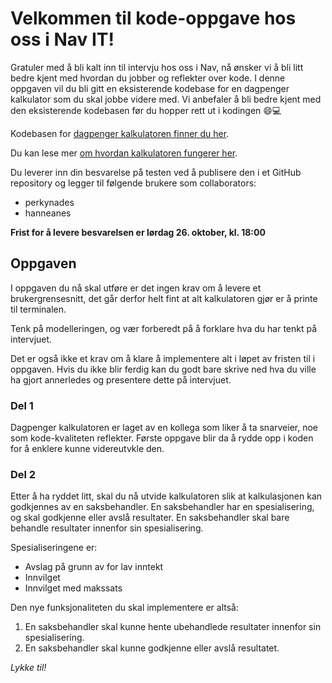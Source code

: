 # Velkommen til kode-oppgave hos oss i Nav IT!

Gratuler med å bli kalt inn til intervju hos oss i Nav, nå ønsker vi å bli litt bedre kjent med hvordan
du jobber og reflekter over kode. I denne oppgaven vil du bli gitt en eksisterende kodebase for en dagpenger kalkulator som du skal
jobbe videre med. Vi anbefaler å bli bedre kjent med den eksisterende kodebasen før du hopper rett ut i kodingen 😄💻

Kodebasen for [dagpenger kalkulatoren finner du her](https://github.com/navikt/dagpenger-kalkulator).

Du kan lese mer [om hvordan kalkulatoren fungerer her](https://github.com/navikt/dagpenger-kalkulator/blob/main/README.md).

Du leverer inn din besvarelse på testen ved å publisere den i et GitHub repository og legger til følgende
brukere som collaborators:
- perkynades
- hanneanes

**Frist for å levere besvarelsen er lørdag 26. oktober, kl. 18:00**

## Oppgaven
I oppgaven du nå skal utføre er det ingen krav om å levere et brukergrensesnitt, det går derfor helt fint
at alt kalkulatoren gjør er å printe til terminalen. 

Tenk på modelleringen, og vær forberedt på å forklare hva du har tenkt på intervjuet.

Det er også ikke et krav om å klare å implementere alt i løpet av fristen til i oppgaven. Hvis du 
ikke blir ferdig kan du godt bare skrive ned hva du ville ha gjort annerledes og presentere dette på intervjuet.

### Del 1
Dagpenger kalkulatoren er laget av en kollega som liker å ta snarveier, noe som kode-kvaliteten reflekter. Første
oppgave blir da å rydde opp i koden for å enklere kunne videreutvkle den.

### Del 2
Etter å ha ryddet litt, skal du nå utvide kalkulatoren slik at kalkulasjonen kan godkjennes av en saksbehandler.
En saksbehandler har en spesialisering, og skal godkjenne eller avslå resultater. En saksbehandler skal bare 
behandle resultater innenfor sin spesialisering. 

Spesialiseringene er:
- Avslag på grunn av for lav inntekt
- Innvilget
- Innvilget med makssats

Den nye funksjonaliteten du skal implementere er altså:
1. En saksbehandler skal kunne hente ubehandlede resultater innenfor sin spesialisering.
2. En saksbehandler skal kunne godkjenne eller avslå resultatet.

_Lykke til!_